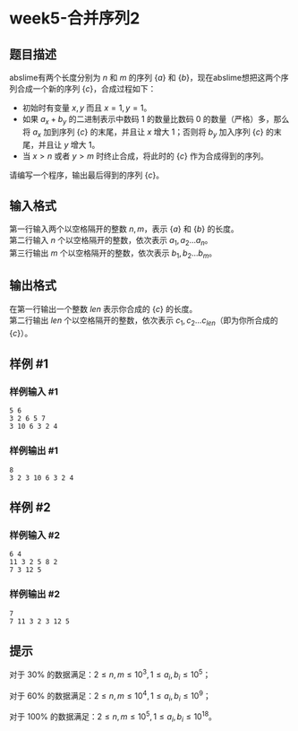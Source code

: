 # week5-合并序列2

## 题目描述

abslime有两个长度分别为 $n$ 和 $m$ 的序列 $\{a\}$ 和 $\{b\}$，现在abslime想把这两个序列合成一个新的序列 $\{c\}$，合成过程如下：
- 初始时有变量 $x,y$ 而且 $x=1,y=1$。
- 如果 $a_x+b_y$ 的二进制表示中数码 $1$ 的数量比数码 $0$ 的数量（严格）多，那么将 $a_x$ 加到序列 $\{c\}$ 的末尾，并且让 $x$ 增大 $1$；否则将 $b_y$ 加入序列 $\{c\}$ 的末尾，并且让 $y$ 增大 $1$。
-  当 $x>n$ 或者 $y>m$ 时终止合成，将此时的 $\{c\}$ 作为合成得到的序列。  

请编写一个程序，输出最后得到的序列 $\{c\}$。

## 输入格式

第一行输入两个以空格隔开的整数 $n,m$，表示 $\{a\}$ 和 $\{b\}$ 的长度。  
第二行输入 $n$ 个以空格隔开的整数，依次表示 $a_1,a_2...a_n$。  
第三行输出 $m$ 个以空格隔开的整数，依次表示 $b_1,b_2...b_m$。

## 输出格式

在第一行输出一个整数 $len$ 表示你合成的 $\{c\}$ 的长度。  
第二行输出 $len$ 个以空格隔开的整数，依次表示 $c_1,c_2...c_{len}$（即为你所合成的 $\{c\}$）。

## 样例 #1

### 样例输入 #1

```
5 6
3 2 6 5 7
3 10 6 3 2 4
```

### 样例输出 #1

```
8
3 2 3 10 6 3 2 4
```

## 样例 #2

### 样例输入 #2

```
6 4
11 3 2 5 8 2
7 3 12 5
```

### 样例输出 #2

```
7
7 11 3 2 3 12 5
```

## 提示

对于 $30\%$ 的数据满足：$2\le n,m\le 10^3,1\le a_i,b_i\le 10^{5}$；


对于 $60\%$ 的数据满足：$2\le n,m\le 10^4,1\le a_i,b_i\le 10^{9}$；

对于 $100\%$ 的数据满足：$2\le n,m\le 10^5,1\le a_i,b_i\le 10^{18}$。